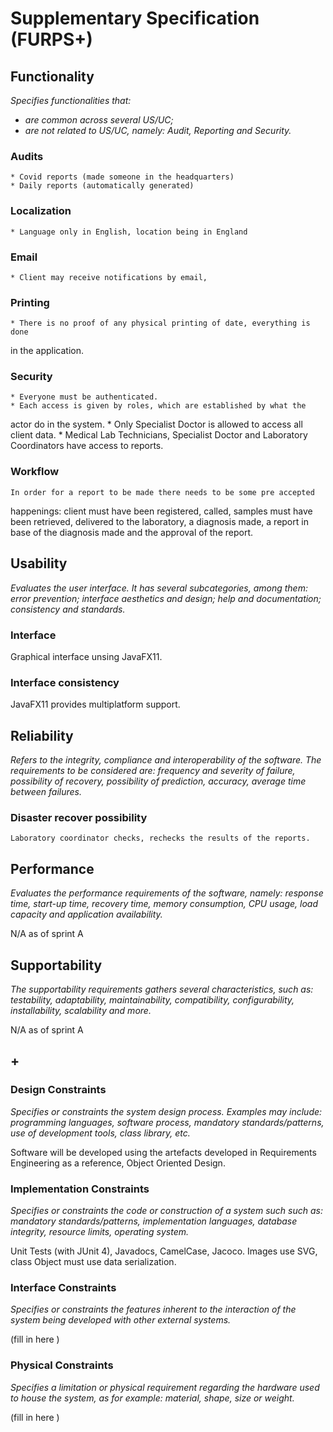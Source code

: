 # Supplementary Specification (FURPS+)

## Functionality

_Specifies functionalities that:_

- _are common across several US/UC;_
- _are not related to US/UC, namely: Audit, Reporting and Security._



### Audits
	* Covid reports (made someone in the headquarters)
	* Daily reports (automatically generated)
### Localization
	* Language only in English, location being in England
### Email
	* Client may receive notifications by email,
### Printing
	* There is no proof of any physical printing of date, everything is done
in the application.
### Security
	* Everyone must be authenticated.
	* Each access is given by roles, which are established by what the 
actor do in the system.
	* Only Specialist Doctor is allowed to access all client data.
	* Medical Lab Technicians, Specialist Doctor and Laboratory Coordinators
have access to reports.

### Workflow
	In order for a report to be made there needs to be some pre accepted 
happenings: client must have been registered, called, samples must have been 
retrieved, delivered to the laboratory, a diagnosis made, a report in base 
of the diagnosis made and the approval of the report.


## Usability 

_Evaluates the user interface. It has several subcategories,
among them: error prevention; interface aesthetics and design; help and
documentation; consistency and standards._


### Interface
 Graphical interface unsing JavaFX11.

### Interface consistency
 JavaFX11 provides multiplatform support.


## Reliability
_Refers to the integrity, compliance and interoperability of the software. The requirements to be considered are: frequency and severity of failure, possibility of recovery, possibility of prediction, accuracy, average time between failures._


### Disaster recover possibility
	Laboratory coordinator checks, rechecks the results of the reports.

## Performance
_Evaluates the performance requirements of the software, namely: response time, start-up time, recovery time, memory consumption, CPU usage, load capacity and application availability._


N/A as of sprint A

## Supportability
_The supportability requirements gathers several characteristics, such as:
testability, adaptability, maintainability, compatibility,
configurability, installability, scalability and more._ 



N/A as of sprint A


## +

### Design Constraints

_Specifies or constraints the system design process. Examples may include: programming languages, software process, mandatory standards/patterns, use of development tools, class library, etc._
  

Software will be developed using the artefacts developed in Requirements 
Engineering as a reference, Object Oriented Design.


### Implementation Constraints

_Specifies or constraints the code or construction of a system such
such as: mandatory standards/patterns, implementation languages,
database integrity, resource limits, operating system._


Unit Tests (with JUnit 4), Javadocs, CamelCase, Jacoco.
Images use SVG, class Object must use data serialization.


### Interface Constraints
_Specifies or constraints the features inherent to the interaction of the
system being developed with other external systems._


(fill in here )

### Physical Constraints

_Specifies a limitation or physical requirement regarding the hardware used to house the system, as for example: material, shape, size or weight._

(fill in here )
